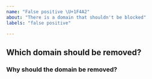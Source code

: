 ```yaml
---
name: "False positive \U+1F4A2"
about: "There is a domain that shouldn't be blocked"
labels: "false positive"

---
```


## Which domain should be removed?

### Why should the domain be removed?